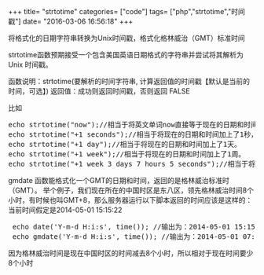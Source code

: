 +++
title= "strtotime"
categories= ["code"]
tags= ["php","strtotime","时间戳"]
date= "2016-03-06 16:56:18"
+++

将格式化的日期字符串转换为Unix时间戳，格式化格林威治（GMT）标准时间
<div class="entry-content">

strtotime函数预期接受一个包含美国英语日期格式的字符串并尝试将其解析为 Unix 时间戳。

函数说明：strtotime(要解析的时间字符串, 计算返回值的时间戳【默认是当前的时间，可选】)
返回值：成功则返回时间戳，否则返回 FALSE

比如
<pre class="code">echo strtotime("now");//相当于将英文单词now直接等于现在的日期和时间，并把这个日期时间转化为unix时间戳。这个效果跟echo time();一样。
echo strtotime("+1 seconds");//相当于将现在的日期和时间加上了1秒，并把这个日期时间转化为unix时间戳。这个效果跟echo time()+1;一样。
echo strtotime("+1 day");//相当于将现在的日期和时间加上了1天。
echo strtotime("+1 week");//相当于将现在的日期和时间加上了1周。
echo strtotime("+1 week 3 days 7 hours 5 seconds");//相当于将现在的日期和时间加上了1周3天7小时5秒。
</pre>
gmdate 函数能格式化一个GMT的日期和时间，返回的是格林威治标准时（GMT）。
举个例子，我们现在所在的中国时区是东八区，领先格林威治时间8个小时，有时候也叫GMT+8，那么服务器运行以下脚本返回的时间应该是这样的：
当前时间假定是2014-05-01 15:15:22
<pre> echo date('Y-m-d H:i:s', time()); //输出为：2014-05-01 15:15:22
 echo gmdate('Y-m-d H:i:s', time()); //输出为：2014-05-01 07:15:22</pre>
因为格林威治时间是现在中国时区的时间减去8个小时，所以相对于现在时间要少8个小时

</div>
